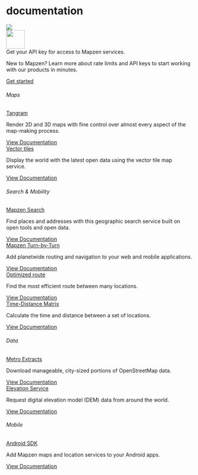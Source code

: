 <div class="container" id="content">
	<div class="row headroom-large footroom-large">
		<div class="col-xs-12 text-center">
			<h1 class="red-text">
				documentation
			</h1>
		</div>
	</div>
	<div class="row">
		<div class="col-xs-12 text-center headroom-extra-large footroom-large">
			<img class="red-compass" src="https://mapzen.com/common/styleguide/images/divider/compass-red.png">
		</div>
	</div>
	<div class="cta-container footroom-large">
		<div class="cta-text">
			<div class="hidden-xs col-sm-2">
				<img width="50px" src="https://mapzen.com/common/styleguide/images/key.svg">
			</div>
			<div class="col-xs-12 col-sm-10">
				Get your API key for access to Mapzen services.
				<p class ="cta-paragraph"> New to Mapzen? Learn more about rate limits and API keys to start working with our products in minutes.</p>
			</div>
	  </div>
	  <div class="cta-btn">
	    <a href="http://www.mapzen.com/documentation/overview" class="btn btn-mapzen">Get started</a>
	  </div>
	</div>
	<div class="row">
	  <div class="col-xs-12 footroom-large">
	    <h6 class="category-title"> Maps </h6>
	    <div class="category-info-container first">
	      <div class="category-info">
	        <a class="docs-title" href="tangram/">Tangram</a>
	        <p class="excerpt"> Render 2D and 3D maps with fine control over almost every aspect of the map-making process. </p>
	      </div>
				<div class="read-more">
					<a class="btn btn-default btn-transparent" href="tangram/"> View Documentation </a>
	      </div>
	    </div>
	    <div class="category-info-container">
	      <div class="category-info">
	        <a class="docs-title" href="vector-tiles/">Vector tiles</a>
	        <p class="excerpt"> Display the world with the latest open data using the vector tile map service.</p>
	      </div>
				<div class="read-more">
					<a class="btn btn-default btn-transparent" href="vector-tiles/"> View Documentation </a>
	      </div>
	    </div>
	  </div>
	  <div class="col-xs-12 footroom-large">
	    <h6 class="category-title"> Search & Mobility </h6>
	    <div class="category-info-container first">
	      <div class="category-info">
	        <a class="docs-title" href="search/">Mapzen Search</a>
	        <p class="excerpt"> Find places and addresses with this geographic search service built on open tools and open data.</p>
	      </div>
				<div class="read-more">
					<a class="btn btn-default btn-transparent" href="search/"> View Documentation </a>
	      </div>
	    </div>
	    <div class="category-info-container">
	      <div class="category-info">
	        <a class="docs-title" href="turn-by-turn/">Mapzen Turn-by-Turn</a>
	        <p class="excerpt"> Add planetwide routing and navigation to your web and mobile applications.</p>
	      </div>
				<div class="read-more">
					<a class="btn btn-default btn-transparent" href="turn-by-turn/"> View Documentation </a>
	      </div>
	    </div>
			<div class="category-info-container">
				<div class="category-info">
					<a class="docs-title" href="optimized-route/">Optimized route</a>
					<p class="excerpt"> Find the most efficient route between many locations.</p>
				</div>
				<div class="read-more">
					<a class="btn btn-default btn-transparent" href="optimized-route/"> View Documentation </a>
				</div>
			</div>
			<div class="category-info-container">
				<div class="category-info">
					<a class="docs-title" href="matrix/">Time-Distance Matrix</a>
					<p class="excerpt"> Calculate the time and distance between a set of locations.</p>
				</div>
				<div class="read-more">
					<a class="btn btn-default btn-transparent" href="optimized-route/"> View Documentation </a>
				</div>
			</div>
	  </div>
 		<div class="col-xs-12 footroom-large">
	    <h6 class="category-title"> Data </h6>
	    <div class="category-info-container first">
	      <div class="category-info">
	        <a class="docs-title" href="metro-extracts/">Metro Extracts</a>
	        <p class="excerpt"> Download manageable, city-sized portions of OpenStreetMap data.</p>
	      </div>
				<div class="read-more">
					<a class="btn btn-default btn-transparent" href="metro-extracts/"> View Documentation </a>
	      </div>
	    </div>
	    <div class="category-info-container">
	      <div class="category-info">
	        <a class="docs-title" href="elevation/">Elevation Service</a>
	        <p class="excerpt"> Request digital elevation model (DEM) data from around the world. </p>
	      </div>
				<div class="read-more">
					<a class="btn btn-default btn-transparent" href="elevation/"> View Documentation </a>
	      </div>
	    </div>
	  </div>
 		<div class="col-xs-12 footroom-large">
	    <h6 class="category-title"> Mobile </h6>
	    <div class="category-info-container first">
	      <div class="category-info">
	        <a class="docs-title" href="android/">Android SDK</a>
	        <p class="excerpt"> Add Mapzen maps and location services to your Android apps.</p>
	      </div>
				<div class="read-more">
					<a class="btn btn-default btn-transparent" href="android/"> View Documentation </a>
	      </div>
	    </div>
	  </div>
	</div>
</div>

